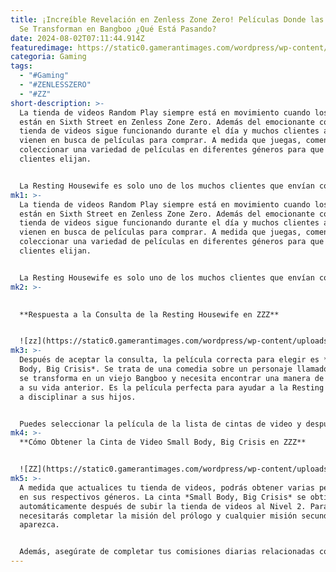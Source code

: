 ```yaml
---
title: ¡Increíble Revelación en Zenless Zone Zero! Películas Donde las Personas
  Se Transforman en Bangboo ¿Qué Está Pasando?
date: 2024-08-02T07:11:44.914Z
featuredimage: https://static0.gamerantimages.com/wordpress/wp-content/uploads/2024/07/zenless-zone-zero-films-where-people-turn-into-bangboo-resting-housewife-inquiry.jpg?q=49&fit=crop&w=1100&h=618&dpr=2
categoria: Gaming
tags:
  - "#Gaming"
  - "#ZENLESSZERO"
  - "#ZZ"
short-description: >-
  La tienda de videos Random Play siempre está en movimiento cuando los Proxies
  están en Sixth Street en Zenless Zone Zero. Además del emocionante combate, la
  tienda de videos sigue funcionando durante el día y muchos clientes a menudo
  vienen en busca de películas para comprar. A medida que juegas, comenzarás a
  coleccionar una variedad de películas en diferentes géneros para que los
  clientes elijan.


  La Resting Housewife es solo uno de los muchos clientes que envían consultas a la tienda de videos. Ella solicita un video específico en e
mk1: >-
  La tienda de videos Random Play siempre está en movimiento cuando los Proxies
  están en Sixth Street en Zenless Zone Zero. Además del emocionante combate, la
  tienda de videos sigue funcionando durante el día y muchos clientes a menudo
  vienen en busca de películas para comprar. A medida que juegas, comenzarás a
  coleccionar una variedad de películas en diferentes géneros para que los
  clientes elijan.


  La Resting Housewife es solo uno de los muchos clientes que envían consultas a la tienda de videos. Ella solicita un video específico en el que “las personas se transforman en Bangboo” para que sus hijos lo vean y dejen de portarse mal. Puedes seguir esta guía para ver cuál es la película correcta a elegir y ganar tus recompensas en Zenless Zone Zero.
mk2: >-
  

  **Respuesta a la Consulta de la Resting Housewife en ZZZ**


  ![zz](https://static0.gamerantimages.com/wordpress/wp-content/uploads/2024/07/zenless-zone-zero-the-resting-housewife-inquiry-answer-in-zzz.jpg?q=70&fit=crop&w=1500&dpr=1 "ZZ")
mk3: >-
  Después de aceptar la consulta, la película correcta para elegir es *Small
  Body, Big Crisis*. Se trata de una comedia sobre un personaje llamado Bob que
  se transforma en un viejo Bangboo y necesita encontrar una manera de regresar
  a su vida anterior. Es la película perfecta para ayudar a la Resting Housewife
  a disciplinar a sus hijos.


  Puedes seleccionar la película de la lista de cintas de video y después de recomendarla, ella te agradecerá por la sugerencia. Esto confirma que has entregado la cinta correcta. Habla con ella una vez más y recibirás solo 12,500 Dennies por dejar a un cliente satisfecho.
mk4: >-
  **Cómo Obtener la Cinta de Video Small Body, Big Crisis en ZZZ**


  ![ZZ](https://static0.gamerantimages.com/wordpress/wp-content/uploads/2024/07/zenless-zone-zero-how-to-obtain-small-body-big-crisis-video-tape-in-zzz.jpg?q=70&fit=crop&w=1500&dpr=1 "ZZ")
mk5: >-
  A medida que actualices tu tienda de videos, podrás obtener varias películas
  en sus respectivos géneros. La cinta *Small Body, Big Crisis* se obtiene
  automáticamente después de subir la tienda de videos al Nivel 2. Para hacerlo,
  necesitarás completar la misión del prólogo y cualquier misión secundaria que
  aparezca.


  Además, asegúrate de completar tus comisiones diarias relacionadas con la tienda de videos, lo que también puede ayudar a nivelar tu tienda. También puedes hablar con los clientes alrededor de la tienda y ayudarles si necesitas EXP para subir de nivel. Una vez que
---
```

